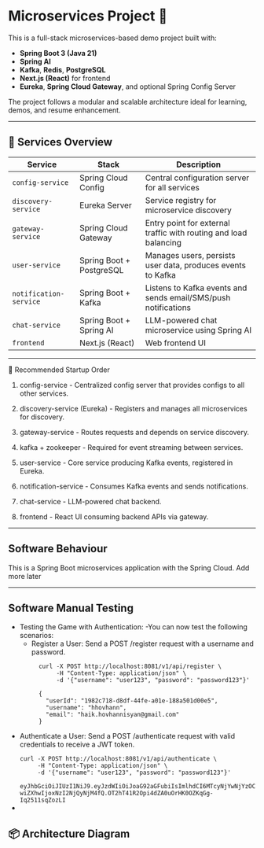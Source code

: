 # Microservices Project 🚀

This is a full-stack microservices-based demo project built with:

- **Spring Boot 3 (Java 21)**
- **Spring AI**
- **Kafka**, **Redis**, **PostgreSQL**
- **Next.js (React)** for frontend
- **Eureka**, **Spring Cloud Gateway**, and optional Spring Config Server

The project follows a modular and scalable architecture ideal for learning, demos, and resume enhancement.

---

## 🔧 Services Overview

| Service               | Stack                      | Description                                                                 |
|-----------------------|----------------------------|-----------------------------------------------------------------------------|
| `config-service`      | Spring Cloud Config        | Central configuration server for all services                              |
| `discovery-service`   | Eureka Server              | Service registry for microservice discovery                                |
| `gateway-service`     | Spring Cloud Gateway       | Entry point for external traffic with routing and load balancing           |
| `user-service`        | Spring Boot + PostgreSQL   | Manages users, persists user data, produces events to Kafka                |
| `notification-service`| Spring Boot + Kafka        | Listens to Kafka events and sends email/SMS/push notifications             |
| `chat-service`        | Spring Boot + Spring AI    | LLM-powered chat microservice using Spring AI                              |
| `frontend`            | Next.js (React)            | Web frontend UI                                                             |

---

🚀 Recommended Startup Order
1. config-service - Centralized config server that provides configs to all other services.

2. discovery-service (Eureka) - Registers and manages all microservices for discovery.

3. gateway-service - Routes requests and depends on service discovery.

4. kafka + zookeeper - Required for event streaming between services.

5. user-service - Core service producing Kafka events, registered in Eureka.

6. notification-service - Consumes Kafka events and sends notifications.

7. chat-service - LLM-powered chat backend.

8. frontend - React UI consuming backend APIs via gateway.

---


## Software Behaviour

This is a Spring Boot microservices application with the Spring Cloud. Add more later

---

## Software Manual Testing
- Testing the Game with Authentication:
  -You can now test the following scenarios:
    - Register a User: Send a POST /register request with a username and password.
      ```
        curl -X POST http://localhost:8081/v1/api/register \
             -H "Content-Type: application/json" \
             -d '{"username": "user123", "password": "password123"}'
      ```
      ```
        {
          "userId": "1982c718-d8df-44fe-a01e-188a501d00e5",
          "username": "hhovhann",
          "email": "haik.hovhannisyan@gmail.com"
        }
      ```
- Authenticate a User: Send a POST /authenticate request with valid credentials to receive a JWT token.
    ```
    curl -X POST http://localhost:8081/v1/api/authenticate \
         -H "Content-Type: application/json" \
         -d '{"username": "user123", "password": "password123"}'
    ```
  ```eyJhbGciOiJIUzI1NiJ9.eyJzdWIiOiJoaG92aGFubiIsImlhdCI6MTcyNjYwNjYzOCwiZXhwIjoxNzI2NjQyNjM4fQ.OT2hT41R2Opi4dZA0uOrHK0OZKqGg-Iq2511sqZozLI```
- 
## 📦 Architecture Diagram

